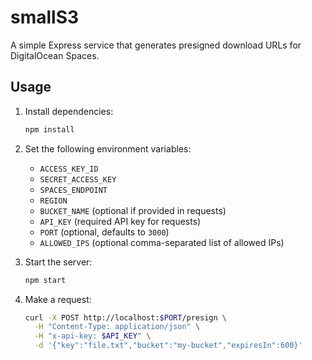 # smallS3

A simple Express service that generates presigned download URLs for DigitalOcean Spaces.

## Usage

1. Install dependencies:
   ```bash
   npm install
   ```
2. Set the following environment variables:
   - `ACCESS_KEY_ID`
   - `SECRET_ACCESS_KEY`
   - `SPACES_ENDPOINT`
   - `REGION`
   - `BUCKET_NAME` (optional if provided in requests)
   - `API_KEY` (required API key for requests)
   - `PORT` (optional, defaults to `3000`)
   - `ALLOWED_IPS` (optional comma-separated list of allowed IPs)
3. Start the server:
   ```bash
   npm start
   ```

4. Make a request:
   ```bash
   curl -X POST http://localhost:$PORT/presign \
     -H "Content-Type: application/json" \
     -H "x-api-key: $API_KEY" \
     -d '{"key":"file.txt","bucket":"my-bucket","expiresIn":600}'
   ```
